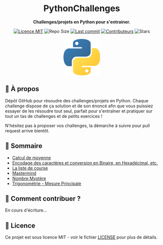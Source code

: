 <h1 align="center">PythonChallenges</h1>

<p align="center">
  <strong>Challenges/projets en Python pour s'entrainer.</strong>
</p>

<p align="center">
  <a href="./LICENSE"><img src="https://img.shields.io/badge/licence-MIT-blue.svg" alt="Licence MIT"/></a>
  <img src="https://img.shields.io/github/repo-size/Divlo/PythonChallenges" alt="Repo Size">
  <a href="https://github.com/Divlo/PythonChallenges/commits/master"><img src="https://img.shields.io/github/last-commit/Divlo/PythonChallenges" alt="Last commit"></a>
  <a href="https://github.com/Divlo/PythonChallenges/graphs/contributors"><img src="https://img.shields.io/github/contributors/Divlo/PythonChallenges" alt="Contributeurs"></a>
  <img src="https://img.shields.io/github/stars/Divlo/PythonChallenges?style=social" alt="Stars">
    <br> <br>
    <img style="width: 30%; max-width: 120px;min-width: 60px" src="./logo_python.png" alt="Python"/>
</p>


## 🐍 À propos
Dépôt GitHub pour résoudre des challenges/projets en Python.
Chaque challenge dispose de ça solution et de son énoncé afin que vous puissiez essayer de les résoudre tout seul, parfait pour s'entraîner et pratiquer sur tout un tas de challenges et de petits exercices !

N'hésitez pas à proposer vos challenges, la démarche à suivre pour pull request arrive bientôt.

## 📖 Sommaire
- [Calcul de moyenne](./Calcul_de_moyenne)
- [Encodage des caractères et conversion en Binaire, en Hexadécimal, etc.](./Encodage_caractere)
- [La liste de course](./La_liste_de_course)
- [Mastermind](./Mastermind)
- [Nombre Mystère](./Nombre_mystere)
- [Trigonométrie - Mesure Principale](./Trigonometrie_Mesure_Principale)


## 🚀 Comment contribuer ? 

En cours d'écriture...

## 📄 Licence

Ce projet est sous licence MIT - voir le fichier [LICENSE](./LICENSE) pour plus de détails.
